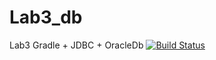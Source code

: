 # Lab3_db
Lab3 Gradle + JDBC + OracleDb
[![Build Status](https://travis-ci.org/StudentLgotnik/Lab3_db.svg?branch=master)](https://travis-ci.org/StudentLgotnik/Lab3_db)
